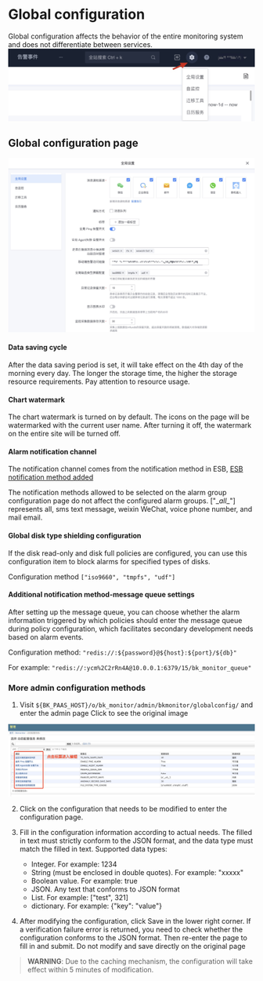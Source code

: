 # Global configuration

Global configuration affects the behavior of the entire monitoring system and does not differentiate between services.
![](media/16618557290241.jpg)

## Global configuration page

![](media/16618557771155.jpg)


#### Data saving cycle

After the data saving period is set, it will take effect on the 4th day of the morning every day. The longer the storage time, the higher the storage resource requirements. Pay attention to resource usage.

#### Chart watermark

The chart watermark is turned on by default. The icons on the page will be watermarked with the current user name. After turning it off, the watermark on the entire site will be turned off.

#### Alarm notification channel

The notification channel comes from the notification method in ESB, [ESB notification method added](../ProductFeatures/alarm-configurations/notify_setting.md)

The notification methods allowed to be selected on the alarm group configuration page do not affect the configured alarm groups. ["\__all__"] represents all, sms text message, weixin WeChat, voice phone number, and mail email.

#### Global disk type shielding configuration

If the disk read-only and disk full policies are configured, you can use this configuration item to block alarms for specified types of disks.

Configuration method `["iso9660", "tmpfs", "udf"]`

#### Additional notification method-message queue settings

After setting up the message queue, you can choose whether the alarm information triggered by which policies should enter the message queue during policy configuration, which facilitates secondary development needs based on alarm events.

Configuration method: `"redis://:${password}@${host}:${port}/${db}"`

For example: `"redis://:ycm%2C2rRn4A@10.0.0.1:6379/15/bk_monitor_queue"`

### More admin configuration methods

1. Visit `${BK_PAAS_HOST}/o/bk_monitor/admin/bkmonitor/globalconfig/` and enter the admin page
Click to see the original image

![-w2021](media/15746678905653.jpg)

2. Click on the configuration that needs to be modified to enter the configuration page.

3. Fill in the configuration information according to actual needs. The filled in text must strictly conform to the JSON format, and the data type must match the filled in text.
Supported data types:
     - Integer. For example: 1234
     - String (must be enclosed in double quotes). For example: "xxxxx"
     - Boolean value. For example: true
     - JSON. Any text that conforms to JSON format
     - List. For example: ["test", 321]
     - dictionary. For example: {"key": "value"}

4. After modifying the configuration, click Save in the lower right corner. If a verification failure error is returned, you need to check whether the configuration conforms to the JSON format. Then re-enter the page to fill in and submit. Do not modify and save directly on the original page

> **WARNING**: Due to the caching mechanism, the configuration will take effect within 5 minutes of modification.